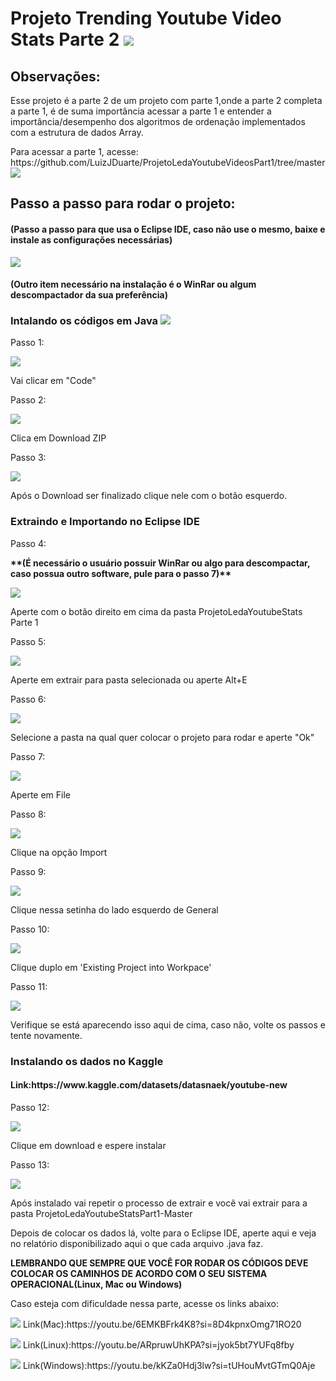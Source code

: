 <h1>Projeto Trending Youtube Video Stats Parte 2 <img src="https://img.shields.io/badge/YouTube-FF0000?style=for-the-badge&logo=youtube&logoColor=white"></h1>
<h2>Observações:</h2>
<p>Esse projeto é a parte 2 de um projeto com parte 1,onde a parte 2 completa a parte 1, é de suma importância acessar a parte 1 e entender a importância/desempenho dos algoritmos de ordenação implementados com a estrutura de dados Array.</p>
<p>Para acessar a parte 1, acesse: https://github.com/LuizJDuarte/ProjetoLedaYoutubeVideosPart1/tree/master <img src="https://img.shields.io/badge/GitHub-100000?style=for-the-badge&logo=github&logoColor=white"></p>

<h2>Passo a passo para rodar o projeto:</h3>
<h4><b>(Passo a passo para que usa o Eclipse IDE, caso não use o mesmo, baixe e instale as configurações necessárias) </b></h4>
<img src="https://img.shields.io/badge/Eclipse-2C2255?style=for-the-badge&logo=eclipse&logoColor=white">
<h4><b>(Outro item necessário na instalação é o WinRar ou algum descompactador da sua preferência)</b></h4>
<h3>Intalando os códigos em Java <img src="https://img.shields.io/badge/Java-ED8B00?style=for-the-badge&logo=openjdk&logoColor=white"></h3>

<p>Passo 1:</p>
<img src="AssetsProjetoLeda2\passo1.png">
<p>Vai clicar em "Code"</p>

<p>Passo 2:</p>
<img src="AssetsProjetoLeda2\passo2.png">
<p>Clica em Download ZIP</p>

<p>Passo 3:</p>
<img src="AssetsProjetoLeda2\passo3.png">
<p>Após o Download ser finalizado clique nele com o botão esquerdo.</p>

<h3>Extraindo e Importando no Eclipse IDE</h3>

<p>Passo 4:</p>
<p><b>**(É necessário o usuário possuir WinRar ou algo para descompactar, caso possua outro software, pule para o passo 7)**</b></p>
<img src="AssetsProjetoLeda2\passo4.png">
<p>Aperte com o botão direito em cima da pasta ProjetoLedaYoutubeStats Parte 1</p>

<p>Passo 5:</p>
<img src="AssetsProjetoLeda2\passo5.png">
<p>Aperte em extrair para pasta selecionada ou aperte Alt+E </p>

<p>Passo 6:</p>
<img src="AssetsProjetoLeda2\passo6.png">
<p>Selecione a pasta na qual quer colocar o projeto para rodar e aperte "Ok"</p>

<p>Passo 7:</p>
<img src="AssetsProjetoLeda2\passo7.png">
<p>Aperte em File</p>

<p>Passo 8:</p>
<img src="AssetsProjetoLeda2\passo8.png">
<p>Clique na opção Import</p>

<p>Passo 9:</p>
<img src="AssetsProjetoLeda2\passo9.png">
<p>Clique nessa setinha do lado esquerdo de General</p>

<p>Passo 10:</p>
<img src="AssetsProjetoLeda2\passo10.png">
<p>Clique duplo em 'Existing Project into Workpace'</p>

<p>Passo 11:</p>
<img src="AssetsProjetoLeda2\passo11.png">
<p>Verifique se está aparecendo isso aqui de cima, caso não, volte os passos e tente novamente.</p>

<h3>Instalando os dados no Kaggle</h3>
<h4>Link:https://www.kaggle.com/datasets/datasnaek/youtube-new </h4>

<p>Passo 12:</p>
<img src="AssetsProjetoLeda2\passo12.png">
<p>Clique em download e espere instalar</p>

<p>Passo 13:</p>
<img src="AssetsProjetoLeda2\passo13.png">
<p>Após instalado vai repetir o processo de extrair e você vai extrair para a pasta ProjetoLedaYoutubeStatsPart1-Master</p>
<p>Depois de colocar os dados lá, volte para o Eclipse IDE, aperte aqui e veja no relatório disponibilizado aqui o que cada arquivo .java faz.</p>
<p><b>LEMBRANDO QUE SEMPRE QUE VOCÊ FOR RODAR OS CÓDIGOS DEVE COLOCAR OS CAMINHOS DE ACORDO COM O SEU SISTEMA OPERACIONAL(Linux, Mac ou Windows)</b></p>
<p>Caso esteja com dificuldade nessa parte, acesse os links abaixo:</p>
<p><img src="https://img.shields.io/badge/mac%20os-000000?style=for-the-badge&logo=apple&logoColor=white"> Link(Mac):https://youtu.be/6EMKBFrk4K8?si=8D4kpnxOmg71RO20</p>
<p><img src="https://img.shields.io/badge/Linux-FCC624?style=for-the-badge&logo=linux&logoColor=black"> Link(Linux):https://youtu.be/ARpruwUhKPA?si=jyok5bt7YUFq8fby</p>
<p><img src="https://img.shields.io/badge/Windows-0078D6?style=for-the-badge&logo=windows&logoColor=white"> Link(Windows):https://youtu.be/kKZa0Hdj3lw?si=tUHouMvtGTmQ0Aje</p>
